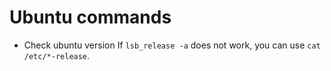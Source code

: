 # Ubuntu commands

* Check ubuntu version
  If `lsb_release -a` does not work, you can use `cat /etc/*-release`.
